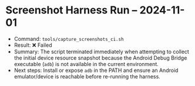 # Screenshot Harness Run – 2024-11-01

* Command: `tools/capture_screenshots_ci.sh`
* Result: ❌ Failed
* Summary: The script terminated immediately when attempting to collect the initial device resource snapshot because the Android Debug Bridge executable (`adb`) is not available in the current environment.
* Next steps: Install or expose `adb` in the PATH and ensure an Android emulator/device is reachable before re-running the harness.
